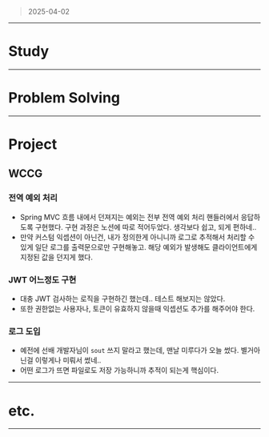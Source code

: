 > 2025-04-02
> 

---

# Study

---

# Problem Solving

---

# Project

## WCCG

### 전역 예외 처리

- Spring MVC 흐름 내에서 던져지는 예외는 전부 전역 예외 처리 핸들러에서 응답하도록 구현했다. 구현 과정은 노션에 따로 적어두었다. 생각보다 쉽고, 되게 편하네..
- 만약 커스텀 익셉션이 아닌건, 내가 정의한게 아니니까 로그로 추적해서 처리할 수 있게 일단 로그를 출력문으로만 구현해놓고. 해당 예외가 발생해도 클라이언트에게 지정된 값을 던지게 했다.

### JWT 어느정도 구현

- 대충 JWT 검사하는 로직을 구현하긴 했는데.. 테스트 해보지는 않았다.
- 또한 권한없는 사용자나, 토큰이 유효하지 않을때 익셉션도 추가를 해주어야 한다.

### 로그 도입

- 예전에 선배 개발자님이 `sout` 쓰지 말라고 했는데, 맨날 미루다가 오늘 썼다. 별거아닌걸 이렇게나 미뤄서 썼네..
- 어떤 로그가 뜨면 파일로도 저장 가능하니까 추적이 되는게 핵심이다.

---

# etc.

---
